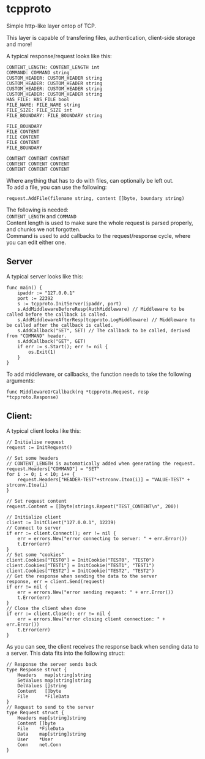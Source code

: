 # tcpproto
Simple http-like layer ontop of TCP.

This layer is capable of transfering files, authentication, client-side storage and more!

A typical response/request looks like this:
```
CONTENT_LENGTH: CONTENT_LENGTH int
COMMAND: COMMAND string
CUSTOM_HEADER: CUSTOM_HEADER string
CUSTOM_HEADER: CUSTOM_HEADER string
CUSTOM_HEADER: CUSTOM_HEADER string
CUSTOM_HEADER: CUSTOM_HEADER string
HAS_FILE: HAS_FILE bool
FILE_NAME: FILE_NAME string
FILE_SIZE: FILE_SIZE int
FILE_BOUNDARY: FILE_BOUNDARY string

FILE_BOUNDARY
FILE CONTENT
FILE CONTENT
FILE CONTENT
FILE_BOUNDARY

CONTENT CONTENT CONTENT
CONTENT CONTENT CONTENT
CONTENT CONTENT CONTENT
```
Where anything that has to do with files, can optionally be left out.  
To add a file, you can use the following:
```
request.AddFile(filename string, content []byte, boundary string)
```
The following is needed:  
`CONTENT_LENGTH` and `COMMAND`  
Content length is used to make sure the whole request is parsed properly, and chunks we not forgotten.  
Command is used to add callbacks to the request/response cycle, where you can edit either one.  
## Server
A typical server looks like this:  
```
func main() {
	ipaddr := "127.0.0.1"
	port := 22392
	s := tcpproto.InitServer(ipaddr, port)
	s.AddMiddlewareBeforeResp(AuthMiddleware) // Middleware to be called before the callback is called.
	s.AddMiddlewareAfterResp(tcpproto.LogMiddleware) // Middleware to be called after the callback is called.
	s.AddCallback("SET", SET) // The callback to be called, derived from "COMMAND" header.
	s.AddCallback("GET", GET)
	if err := s.Start(); err != nil {
		os.Exit(1)
	}
}
```

To add middleware, or callbacks, the function needs to take the following arguments:
```
func MiddlewareOrCallback(rq *tcpproto.Request, resp *tcpproto.Response)
```

## Client:
A typical client looks like this:
```
// Initialise request
request := InitRequest()

// Set some headers
// CONTENT_LENGTH is automatically added when generating the request.
request.Headers["COMMAND"] = "SET"
for i := 0; i < 10; i++ {
	request.Headers["HEADER-TEST"+strconv.Itoa(i)] = "VALUE-TEST" + strconv.Itoa(i)
}

// Set request content
request.Content = []byte(strings.Repeat("TEST_CONTENT\n", 200))

// Initialize client
client := InitClient("127.0.0.1", 12239)
// Connect to server
if err := client.Connect(); err != nil {
	err = errors.New("error connecting to server: " + err.Error())
	t.Error(err)
}
// Set some "cookies"
client.Cookies["TEST0"] = InitCookie("TEST0", "TEST0")
client.Cookies["TEST1"] = InitCookie("TEST1", "TEST1")
client.Cookies["TEST2"] = InitCookie("TEST2", "TEST2")
// Get the response when sending the data to the server
response, err = client.Send(request)
if err != nil {
	err = errors.New("error sending request: " + err.Error())
	t.Error(err)
}
// Close the client when done
if err := client.Close(); err != nil {
	err = errors.New("error closing client connection: " + err.Error())
	t.Error(err)
}
```
As you can see, the client receives the response back when sending data to a server. 
This data fits into the following struct:
```
// Response the server sends back
type Response struct {
	Headers   map[string]string
	SetValues map[string]string
	DelValues []string
	Content   []byte
	File      *FileData
}
// Request to send to the server
type Request struct {
	Headers map[string]string
	Content []byte
	File    *FileData
	Data    map[string]string
	User    *User
	Conn    net.Conn
}
```
